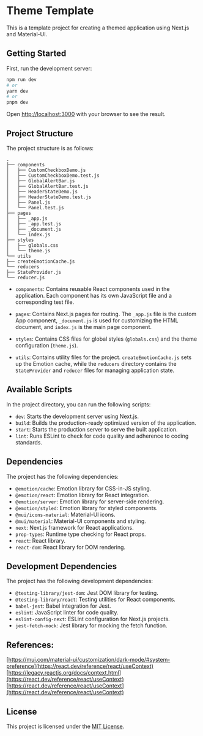 # Theme Template

This is a template project for creating a themed application using Next.js and Material-UI.

## Getting Started

First, run the development server:

```bash
npm run dev
# or
yarn dev
# or
pnpm dev
```

Open [http://localhost:3000](http://localhost:3000) with your browser to see the result.


## Project Structure

The project structure is as follows:
```
.
├── components
│   ├── CustomCheckboxDemo.js
│   ├── CustomCheckboxDemo.test.js
│   ├── GlobalAlertBar.js
│   ├── GlobalAlertBar.test.js
│   ├── HeaderStateDemo.js
│   ├── HeaderStateDemo.test.js
│   ├── Panel.js
│   └── Panel.test.js
├── pages
│   ├── _app.js
│   ├── _app.test.js
│   ├── _document.js
│   └── index.js
├── styles
│   ├── globals.css
│   └── theme.js
└── utils
├── createEmotionCache.js
└── reducers
├── StateProvider.js
└── reducer.js
```

- `components`: Contains reusable React components used in the application. Each component has its own JavaScript file and a corresponding test file.

- `pages`: Contains Next.js pages for routing. The `_app.js` file is the custom App component, `_document.js` is used for customizing the HTML document, and `index.js` is the main page component.

- `styles`: Contains CSS files for global styles (`globals.css`) and the theme configuration (`theme.js`).

- `utils`: Contains utility files for the project. `createEmotionCache.js` sets up the Emotion cache, while the `reducers` directory contains the `StateProvider` and `reducer` files for managing application state.

## Available Scripts

In the project directory, you can run the following scripts:

- `dev`: Starts the development server using Next.js.
- `build`: Builds the production-ready optimized version of the application.
- `start`: Starts the production server to serve the built application.
- `lint`: Runs ESLint to check for code quality and adherence to coding standards.

## Dependencies

The project has the following dependencies:

- `@emotion/cache`: Emotion library for CSS-in-JS styling.
- `@emotion/react`: Emotion library for React integration.
- `@emotion/server`: Emotion library for server-side rendering.
- `@emotion/styled`: Emotion library for styled components.
- `@mui/icons-material`: Material-UI icons.
- `@mui/material`: Material-UI components and styling.
- `next`: Next.js framework for React applications.
- `prop-types`: Runtime type checking for React props.
- `react`: React library.
- `react-dom`: React library for DOM rendering.

## Development Dependencies

The project has the following development dependencies:

- `@testing-library/jest-dom`: Jest DOM library for testing.
- `@testing-library/react`: Testing utilities for React components.
- `babel-jest`: Babel integration for Jest.
- `eslint`: JavaScript linter for code quality.
- `eslint-config-next`: ESLint configuration for Next.js projects.
- `jest-fetch-mock`: Jest library for mocking the fetch function.

## References:  
[https://mui.com/material-ui/customization/dark-mode/#system-preference](https://react.dev/reference/react/useContext)  
[https://legacy.reactjs.org/docs/context.html](https://react.dev/reference/react/useContext)  
[https://react.dev/reference/react/useContext](https://react.dev/reference/react/useContext)  

## License

This project is licensed under the [MIT License](LICENSE).